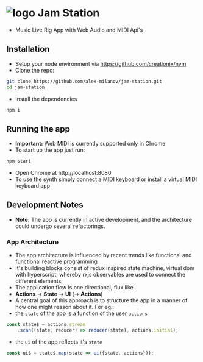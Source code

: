 # ![logo](https://alex-milanov.github.io/jam-station/dist/assets/logo.png) Jam Station
- Music Live Rig App with Web Audio and MIDI Api's

## Installation
- Setup your node environment via https://github.com/creationix/nvm
- Clone the repo:
```sh
git clone https://github.com/alex-milanov/jam-station.git
cd jam-station
```
- Install the dependencies
```sh
npm i
```

## Running the app
- **Important:** Web MIDI is currently supported only in Chrome
- To start up the app just run:
```sh
npm start
```
- Open Chrome at http://localhost:8080
- To use the synth simply connect a MIDI keyboard or install a virtual MIDI keyboard app

## Development Notes
- **Note:** The app is currently in active development, and the architecture could undergo several refactorings.

### App Architecture
- The app architecture is influenced by recent trends like functional and functional reactive programming
- It's building blocks consist of redux inspired state machine, virtual dom with hyperscript, whereby rxjs observables are used to connect the different elements.
- The application flow is one directional, flux like.
 - **Actions** -> **State** -> **UI** (-> **Actions**)
- A central goal of this approach is to structure the app in a manner of how one might reason about it. For eg.:
 - the `state` of the app is a function of the user `actions`
```js
const state$ = actions.stream
	.scan((state, reducer) => reducer(state), actions.initial);
```
 - the `ui` of the app reflects it's `state`
```js
const ui$ = state$.map(state => ui({state, actions}));
```
